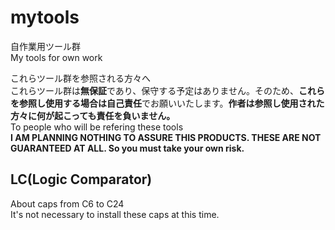 # mytools
自作業用ツール群<br>
My tools for own work<br>

これらツール群を参照される方々へ<br>
これらツール群は**無保証**であり、保守する予定はありません。そのため、**これらを参照し使用する場合は自己責任**でお願いいたします。**作者は参照し使用された方々に何が起こっても責任を負いません。**<br>
To people who will be refering these tools<br>
**I AM PLANNING NOTHING TO ASSURE THIS PRODUCTS. THESE ARE NOT GUARANTEED AT ALL. So you must take your own risk.**<br>

## LC(Logic Comparator)
About caps from C6 to C24<br>
It's not necessary to install these caps at this time.<br>

